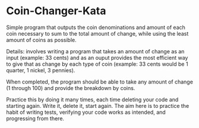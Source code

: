 # Coin-Changer-Kata

Simple program that outputs the coin denominations and amount of each coin necessary to sum to the total amount of change, while using the least amount of coins as possible. 

Details: involves writing a program that takes an amount of change as an input (example: 33 cents) and as an ouput provides the most efficient way to give that as change by each type of coin (example: 33 cents would be 1 quarter, 1 nickel, 3 pennies).

When completed, the program should be able to take any amount of change (1 through 100) and provide the breakdown by coins.

Practice this by doing it many times, each time deleting your code and starting again. Write it, delete it, start again. The aim here is to practice the habit of writing tests, verifying your code works as intended, and progressing from there.